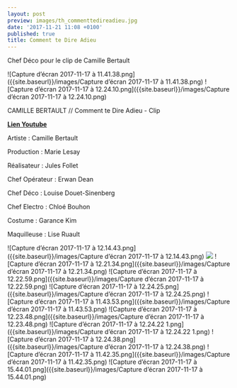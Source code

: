 ```yaml
---
layout: post
preview: images/th_commenttedireadieu.jpg
date: '2017-11-21 11:08 +0100'
published: true
title: Comment te Dire Adieu
---
```

Chef Déco pour le clip de Camille Bertault

![Capture d’écran 2017-11-17 à 11.41.38.png]({{site.baseurl}}/images/Capture d’écran 2017-11-17 à 11.41.38.png)
![Capture d’écran 2017-11-17 à 12.24.10.png]({{site.baseurl}}/images/Capture d’écran 2017-11-17 à 12.24.10.png)


CAMILLE BERTAULT // Comment te Dire Adieu - Clip

[**Lien Youtube**](https://youtu.be/hspfL6cPGfI)

Artiste : Camille Bertault

Production : Marie Lesay 

Réalisateur : Jules Follet

Chef Opérateur : Erwan Dean

Chef Déco : Louise Douet-Sinenberg

Chef Electro : Chloé Bouhon

Costume : Garance Kim

Maquilleuse : Lise Ruault

![Capture d’écran 2017-11-17 à 12.14.43.png]({{site.baseurl}}/images/Capture d’écran 2017-11-17 à 12.14.43.png)
![]({{site.baseurl}}/images/Capture%20d%E2%80%99e%CC%81cran%202017-11-17%20a%CC%80%2012.15.34.png)
![Capture d’écran 2017-11-17 à 12.21.34.png]({{site.baseurl}}/images/Capture d’écran 2017-11-17 à 12.21.34.png)
![Capture d’écran 2017-11-17 à 12.22.59.png]({{site.baseurl}}/images/Capture d’écran 2017-11-17 à 12.22.59.png)
![Capture d’écran 2017-11-17 à 12.24.25.png]({{site.baseurl}}/images/Capture d’écran 2017-11-17 à 12.24.25.png)
![Capture d’écran 2017-11-17 à 11.43.53.png]({{site.baseurl}}/images/Capture d’écran 2017-11-17 à 11.43.53.png)
![Capture d’écran 2017-11-17 à 12.23.48.png]({{site.baseurl}}/images/Capture d’écran 2017-11-17 à 12.23.48.png)
![Capture d’écran 2017-11-17 à 12.24.22 1.png]({{site.baseurl}}/images/Capture d’écran 2017-11-17 à 12.24.22 1.png)
![Capture d’écran 2017-11-17 à 12.24.38.png]({{site.baseurl}}/images/Capture d’écran 2017-11-17 à 12.24.38.png)
![Capture d’écran 2017-11-17 à 11.42.35.png]({{site.baseurl}}/images/Capture d’écran 2017-11-17 à 11.42.35.png)
![Capture d’écran 2017-11-17 à 15.44.01.png]({{site.baseurl}}/images/Capture d’écran 2017-11-17 à 15.44.01.png)



